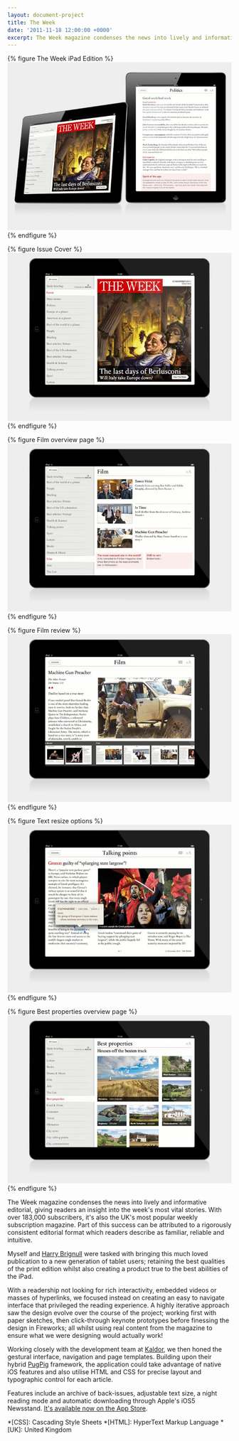 ```yaml
---
layout: document-project
title: The Week
date: '2011-11-18 12:00:00 +0000'
excerpt: The Week magazine condenses the news into lively and informative editorial, giving you complete understanding and insight into the week's most vital stories.
---
```

{% figure The Week iPad Edition %}
![](/assets/images/projects/the_week/0.jpg)
{% endfigure %}

{% figure Issue Cover %}
![](/assets/images/projects/the_week/1.jpg)
{% endfigure %}

{% figure Film overview page %}
![](/assets/images/projects/the_week/2.jpg)
{% endfigure %}

{% figure Film review %}
![](/assets/images/projects/the_week/3.jpg)
{% endfigure %}

{% figure Text resize options %}
![](/assets/images/projects/the_week/4.jpg)
{% endfigure %}

{% figure Best properties overview page %}
![](/assets/images/projects/the_week/5.jpg)
{% endfigure %}

The Week magazine condenses the news into lively and informative editorial, giving readers an insight into the week's most vital stories. With over 183,000 subscribers, it's also the UK's most popular weekly subscription magazine. Part of this success can be attributed to a rigorously consistent editorial format which readers describe as familiar, reliable and intuitive.

Myself and [Harry Brignull][1] were tasked with bringing this much loved publication to a new generation of tablet users; retaining the best qualities of the print edition whilst also creating a product true to the best abilities of the iPad.

With a readership not looking for rich interactivity, embedded videos or masses of hyperlinks, we focused instead on creating an easy to navigate interface that privileged the reading experience. A highly iterative approach saw the design evolve over the course of the project; working first with paper sketches, then click-through keynote prototypes before finessing the design in Fireworks; all whilst using real content from the magazine to ensure what we were designing would actually work!

Working closely with the development team at [Kaldor][2], we then honed the gestural interface, navigation and page templates. Building upon their hybrid [PugPig][3] framework, the application could take advantage of native iOS features and also utilise HTML and CSS for precise layout and typographic control for each article.

Features include an archive of back-issues, adjustable text size, a night reading mode and automatic downloading through Apple's iOS5 Newsstand. [It's available now on the App Store][4].

[1]: http://clearleft.com/is/harry-brignull/
[2]: http://kaldorgroup.com/
[3]: http://pugpig.com/
[4]: http://itunes.apple.com/gb/app/the-week-uk/id468108781

*[CSS]: Cascading Style Sheets
*[HTML]: HyperText Markup Language
*[UK]: United Kingdom